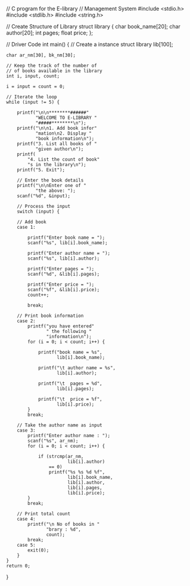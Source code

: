 // C program for the E-library
// Management System
#include <stdio.h>
#include <stdlib.h>
#include <string.h>
 
// Create Structure of Library
struct library {
    char book_name[20];
    char author[20];
    int pages;
    float price;
};
 
// Driver Code
int main()
{
    // Create a instance
    struct library lib[100];
 
    char ar_nm[30], bk_nm[30];
 
    // Keep the track of the number of
    // of books available in the library
    int i, input, count;
 
    i = input = count = 0;
 
    // Iterate the loop
    while (input != 5) {
 
        printf("\n\n********######"
               "WELCOME TO E-LIBRARY "
               "#####********\n");
        printf("\n\n1. Add book infor"
               "mation\n2. Display "
               "book information\n");
        printf("3. List all books of "
               "given author\n");
        printf(
            "4. List the count of book"
            "s in the library\n");
        printf("5. Exit");
 
        // Enter the book details
        printf("\n\nEnter one of "
               "the above: ");
        scanf("%d", &input);
 
        // Process the input
        switch (input) {
 
        // Add book
        case 1:
 
            printf("Enter book name = ");
            scanf("%s", lib[i].book_name);
 
            printf("Enter author name = ");
            scanf("%s", lib[i].author);
 
            printf("Enter pages = ");
            scanf("%d", &lib[i].pages);
 
            printf("Enter price = ");
            scanf("%f", &lib[i].price);
            count++;
 
            break;
 
        // Print book information
        case 2:
            printf("you have entered"
                   " the following "
                   "information\n");
            for (i = 0; i < count; i++) {
 
                printf("book name = %s",
                       lib[i].book_name);
 
                printf("\t author name = %s",
                       lib[i].author);
 
                printf("\t  pages = %d",
                       lib[i].pages);
 
                printf("\t  price = %f",
                       lib[i].price);
            }
            break;
 
        // Take the author name as input
        case 3:
            printf("Enter author name : ");
            scanf("%s", ar_nm);
            for (i = 0; i < count; i++) {
 
                if (strcmp(ar_nm,
                           lib[i].author)
                    == 0)
                    printf("%s %s %d %f",
                           lib[i].book_name,
                           lib[i].author,
                           lib[i].pages,
                           lib[i].price);
            }
            break;
 
        // Print total count
        case 4:
            printf("\n No of books in "
                   "brary : %d",
                   count);
            break;
        case 5:
            exit(0);
        }
    }
    return 0;
}
